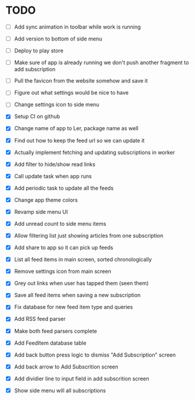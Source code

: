 # TODO

- [ ] Add sync animation in toolbar while work is running
- [ ] Add version to bottom of side menu
- [ ] Deploy to play store
- [ ] Make sure of app is already running we don't push another fragment to add subscription

- [ ] Pull the favicon from the website somehow and save it
- [ ] Figure out what settings would be nice to have
- [ ] Change settings icon to side menu

- [x] Setup CI on github
- [x] Change name of app to Ler, package name as well
- [x] Find out how to keep the feed url so we can update it
- [x] Actually implement fetching and updating subscriptions in worker
- [x] Add filter to hide/show read links
- [x] Call update task when app runs
- [x] Add periodic task to update all the feeds
- [x] Change app theme colors
- [x] Revamp side menu UI
- [x] Add unread count to side menu items
- [x] Allow filtering list just showing articles from one subscription
- [x] Add share to app so it can pick up feeds
- [x] List all feed items in main screen, sorted chronologically
- [x] Remove settings icon from main screen
- [x] Grey out links when user has tapped them (seen them)
- [x] Save all feed items when saving a new subscription
- [x] Fix database for new feed item type and queries
- [x] Add RSS feed parser
- [x] Make both feed parsers complete
- [x] Add FeedItem database table
- [x] Add back button press logic to dismiss "Add Subscription" screen
- [x] Add back arrow to Add Subscrition screen
- [x] Add dividier line to input field in add subscrition screen
- [x] Show side menu will all subscriptions
